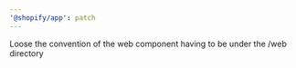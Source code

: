 ```yaml
---
'@shopify/app': patch
---
```


Loose the convention of the web component having to be under the /web directory
